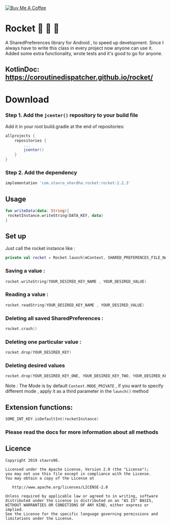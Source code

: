 <a href="https://www.buymeacoffee.com/pnRYZ5qBy" target="_blank"><img src="https://bmc-cdn.nyc3.digitaloceanspaces.com/BMC-button-images/custom_images/orange_img.png" alt="Buy Me A Coffee" style="height: auto !important;width: auto !important;" ></a>

# Rocket :rocket: :rocket: :rocket:
A SharedPreferences library for Android , to speed up development.
Since I always have to write this class in every project now anyone can use it.
Added some extra functionality, wrote tests and it's good to go for anyone.

## KotlinDoc: https://coroutinedispatcher.github.io/rocket/

# Download 

### Step 1. Add the `jcenter()` repository to your build file

Add it in your root build.gradle at the end of repositories:

```Groovy
allprojects {
	repositories {
		...
		jcenter()
	}
}
```
### Step 2. Add the dependency

```Groovy
implementation 'com.stavro_xhardha.rocket:rocket:2.2.3'
```

## Usage

```Kotlin
fun writeData(data: String){
 rocketInstance.writeString(DATA_KEY, data)
}
```

## Set up

Just call the rocket instance like : 

```Kotlin
private val rocket = Rocket.launch(mContext, SHARED_PREFERENCES_FILE_NAME , Context.MODE_PRIVATE)
```

### Saving a value : 

```Kotlin
rocket.writeString(YOUR_DESIRED_KEY_NAME , YOUR_DESIRED_VALUE)
```
### Reading a value : 

```Kotlin
rocket.readString(YOUR_DESIRED_KEY_NAME , YOUR_DESIRED_VALUE)
```

### Deleting all saved SharedPreferences : 

```Kotlin
rocket.crash()
```
### Deleting one particular value :

```Kotlin
rocket.drop(YOUR_DESIRED_KEY)
```

### Deleting desired values

```Kotlin
rocket.drop(YOUR_DESIRED_KEY_ONE, YOUR_DESIRED_KEY_TWO, YOUR_DESIRED_KEY_THREE)
```

Note : The Mode is by default `Context.MODE_PRIVATE` , if you want to specify different mode , apply it as a third parameter in the `launch()` method

## Extension functions: 

```Kotlin
SOME_INT_KEY.isDefaultInt(rocketInstance)
```

### Please read the docs for more information about all methods

## Licence

```
Copyright 2019 stavro96.

Licensed under the Apache License, Version 2.0 (the "License");
you may not use this file except in compliance with the License.
You may obtain a copy of the License at

   http://www.apache.org/licenses/LICENSE-2.0

Unless required by applicable law or agreed to in writing, software
distributed under the License is distributed on an "AS IS" BASIS,
WITHOUT WARRANTIES OR CONDITIONS OF ANY KIND, either express or implied.
See the License for the specific language governing permissions and
limitations under the License.
```
